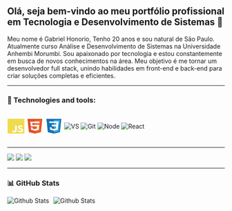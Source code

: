## Olá, seja bem-vindo ao meu portfólio profissional em Tecnologia e Desenvolvimento de Sistemas 👋

Meu nome é Gabriel Honorio, Tenho 20 anos e sou natural de São Paulo. Atualmente curso Análise e Desenvolvimento de Sistemas na Universidade Anhembi Morumbi. Sou apaixonado por tecnologia e estou constantemente em busca de novos conhecimentos na área. Meu objetivo é me tornar um desenvolvedor full stack, unindo habilidades em front-end e back-end para criar soluções completas e eficientes.

---
### 🤖 Technologies and tools:

<div style="display: inline_block"><br>
  <img align="center" alt="Js" height="35" width="40" src="https://raw.githubusercontent.com/devicons/devicon/master/icons/javascript/javascript-plain.svg">
  <img align="center" alt="HTML" height="35" width="40" src="https://raw.githubusercontent.com/devicons/devicon/master/icons/html5/html5-original.svg">
  <img align="center" alt="CSS" height="35" width="40" src="https://raw.githubusercontent.com/devicons/devicon/master/icons/css3/css3-original.svg">
  <img align="center" alt="VS" height="35" width="40" src="https://cdn.jsdelivr.net/gh/devicons/devicon/icons/vscode/vscode-original.svg">
  <img align="center" alt="Git" height="35" width="40" src="https://cdn.jsdelivr.net/gh/devicons/devicon/icons/git/git-original.svg">
  <img align="center" alt="Node" height="35" width="40" src="https://cdn.jsdelivr.net/gh/devicons/devicon@latest/icons/nodejs/nodejs-original.svg" >
  <img align="center" alt="React" height="35" width="40" src="https://cdn.jsdelivr.net/gh/devicons/devicon@latest/icons/react/react-original.svg" >
          
</div><br>

---

<div>
  <a href="https://instagram.com/gabrielhbrz" target="_blank"><img src="https://img.shields.io/badge/-Instagram-%23E4405F?style=for-the-badge&logo=instagram&logoColor=white" target="_blank"></a>
  <a href = "mailto:gibriel.braz04@gmail.com"><img src="https://img.shields.io/badge/-Gmail-%23333?style=for-the-badge&logo=gmail&logoColor=white" target="_blank"></a>
  <a href="https://www.linkedin.com/in/gabriel-honório-47558722a/" target="_blank"><img src="https://img.shields.io/badge/-LinkedIn-%230077B5?style=for-the-badge&logo=linkedin&logoColor=white" target="_blank"></a> 
</div>

---

### 📊 GitHub Stats

<div>
<a href="https://github.com/gabrielhbrz">
<img
  align = "left"
  alt = "Github Stats"
  heigth = "180em"
  style= "padding-right: 10px;"
  src="https://github-readme-stats.vercel.app/api?username=gabrielhbrz&show_icons=true&theme=radical&include_all_commits=true&locale=pt-br"
/>
<img
  align = "left"
  alt = "Github Stats"
  heigth = "180em"
  style= "padding-right: 10px;"
  src="https://github-readme-stats.vercel.app/api/top-langs/?username=gabrielhbrz&theme=radical&layout=compact&custom_title=Tecnologias&langs_count=7"
/>
</div>








